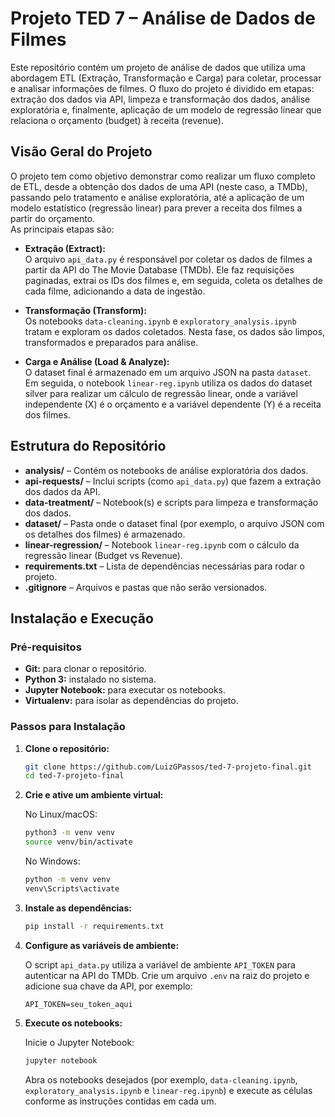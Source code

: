 # Projeto TED 7 – Análise de Dados de Filmes

Este repositório contém um projeto de análise de dados que utiliza uma abordagem ETL (Extração, Transformação e Carga) para coletar, processar e analisar informações de filmes. O fluxo do projeto é dividido em etapas: extração dos dados via API, limpeza e transformação dos dados, análise exploratória e, finalmente, aplicação de um modelo de regressão linear que relaciona o orçamento (budget) à receita (revenue).

## Visão Geral do Projeto

O projeto tem como objetivo demonstrar como realizar um fluxo completo de ETL, desde a obtenção dos dados de uma API (neste caso, a TMDb), passando pelo tratamento e análise exploratória, até a aplicação de um modelo estatístico (regressão linear) para prever a receita dos filmes a partir do orçamento.  
As principais etapas são:

- **Extração (Extract):**  
  O arquivo `api_data.py` é responsável por coletar os dados de filmes a partir da API do The Movie Database (TMDb). Ele faz requisições paginadas, extrai os IDs dos filmes e, em seguida, coleta os detalhes de cada filme, adicionando a data de ingestão.

- **Transformação (Transform):**  
  Os notebooks `data-cleaning.ipynb` e `exploratory_analysis.ipynb` tratam e exploram os dados coletados. Nesta fase, os dados são limpos, transformados e preparados para análise.

- **Carga e Análise (Load & Analyze):**  
  O dataset final é armazenado em um arquivo JSON na pasta `dataset`. Em seguida, o notebook `linear-reg.ipynb` utiliza os dados do dataset silver para realizar um cálculo de regressão linear, onde a variável independente (X) é o orçamento e a variável dependente (Y) é a receita dos filmes.

## Estrutura do Repositório

- **analysis/** – Contém os notebooks de análise exploratória dos dados.  
- **api-requests/** – Inclui scripts (como `api_data.py`) que fazem a extração dos dados da API.  
- **data-treatment/** – Notebook(s) e scripts para limpeza e transformação dos dados.  
- **dataset/** – Pasta onde o dataset final (por exemplo, o arquivo JSON com os detalhes dos filmes) é armazenado.  
- **linear-regression/** – Notebook `linear-reg.ipynb` com o cálculo da regressão linear (Budget vs Revenue).  
- **requirements.txt** – Lista de dependências necessárias para rodar o projeto.  
- **.gitignore** – Arquivos e pastas que não serão versionados.

## Instalação e Execução

### Pré-requisitos

- **Git:** para clonar o repositório.  
- **Python 3:** instalado no sistema.  
- **Jupyter Notebook:** para executar os notebooks.  
- **Virtualenv:** para isolar as dependências do projeto.

### Passos para Instalação

1. **Clone o repositório:**

   ```bash
   git clone https://github.com/LuizGPassos/ted-7-projeto-final.git
   cd ted-7-projeto-final
   ```

2. **Crie e ative um ambiente virtual:**

   No Linux/macOS:
   ```bash
   python3 -m venv venv
   source venv/bin/activate
   ```

   No Windows:
   ```bash
   python -m venv venv
   venv\Scripts\activate
   ```

3. **Instale as dependências:**

   ```bash
   pip install -r requirements.txt
   ```

4. **Configure as variáveis de ambiente:**

   O script `api_data.py` utiliza a variável de ambiente `API_TOKEN` para autenticar na API do TMDb. Crie um arquivo `.env` na raiz do projeto e adicione sua chave da API, por exemplo:

   ```
   API_TOKEN=seu_token_aqui
   ```

5. **Execute os notebooks:**

   Inicie o Jupyter Notebook:
   ```bash
   jupyter notebook
   ```

   Abra os notebooks desejados (por exemplo, `data-cleaning.ipynb`, `exploratory_analysis.ipynb` e `linear-reg.ipynb`) e execute as células conforme as instruções contidas em cada um.
